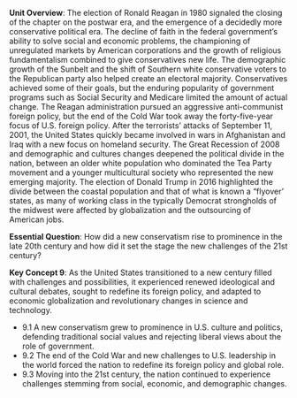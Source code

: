 **Unit Overview**:  The election of Ronald Reagan in 1980 signaled the closing of the chapter on the postwar era, and the emergence of a decidedly more conservative political era. The decline of faith in the federal government’s ability to solve social and economic problems, the championing of unregulated markets by American corporations and the growth of religious fundamentalism combined to give conservatives new life. The demographic growth of the Sunbelt and the shift of Southern white conservative voters to the Republican party also helped create an electoral majority. Conservatives achieved some of their goals, but the enduring popularity of government programs such as Social Security and Medicare limited the amount of actual change.
    The Reagan administration pursued an aggressive anti-communist foreign policy, but the end of the Cold War took away the forty-five-year focus of U.S. foreign policy. After the terrorists’ attacks of September 11, 2001, the United States quickly became involved in wars in Afghanistan and Iraq with a new focus on homeland security.
    The Great Recession of 2008 and demographic and cultures changes deepened the political divide in the nation, between an older white population who dominated the Tea Party movement and a younger multicultural society who represented the new emerging majority. The election of Donald Trump in 2016 highlighted the divide between the coastal population and that of what is known a “flyover’ states, as many of working class in the typically Democrat strongholds of the midwest were affected by globalization and the outsourcing of American jobs.

**Essential Question**: How did a new conservatism rise to prominence in the late 20th century and how did it set the stage the new challenges of the 21st century?

**Key Concept 9**:
As the United States transitioned to a new century filled with challenges and possibilities, it experienced renewed ideological and cultural debates, sought to redefine its foreign policy, and adapted to economic globalization and revolutionary changes in science and technology.
- 9.1 A new conservatism grew to prominence in U.S. culture and politics, defending traditional social values and rejecting liberal views about the role of government.
- 9.2 The end of the Cold War and new challenges to U.S. leadership in the world forced the nation to redefine its foreign policy and global role.
- 9.3 Moving into the 21st century, the nation continued to experience challenges stemming from social, economic, and demographic changes.
